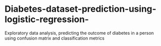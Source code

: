 # Diabetes-dataset-prediction-using-logistic-regression-
Exploratory data analysis, predicting the outcome of diabetes in a person using confusion matrix and classification metrics
